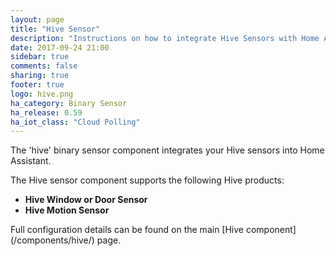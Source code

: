 ```yaml
---
layout: page
title: "Hive Sensor"
description: "Instructions on how to integrate Hive Sensors with Home Assistant."
date: 2017-09-24 21:00
sidebar: true
comments: false
sharing: true
footer: true
logo: hive.png
ha_category: Binary Sensor
ha_release: 0.59
ha_iot_class: "Cloud Polling"
---
```



The 'hive' binary sensor component integrates your Hive sensors into Home Assistant.

The Hive sensor component supports the following Hive products:
- **Hive Window or Door Sensor**
- **Hive Motion Sensor**


<p class='note'>
Full configuration details can be found on the main [Hive component](/components/hive/) page.
</p>


